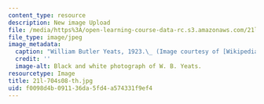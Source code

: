 ```yaml
---
content_type: resource
description: New image Upload
file: /media/https%3A/open-learning-course-data-rc.s3.amazonaws.com/21l-704-studies-in-poetry-20th-century-irish-poetry-the-shadow-of-w-b-yeats-spring-2008/f0098d4b091136da5fd4a574331f9ef4_21l-704s08-th.jpg
file_type: image/jpeg
image_metadata:
  caption: "William Butler Yeats, 1923.\_ (Image courtesy of [Wikipedia](http://www.wikipedia.org/).)"
  credit: ''
  image-alt: Black and white photograph of W. B. Yeats.
resourcetype: Image
title: 21l-704s08-th.jpg
uid: f0098d4b-0911-36da-5fd4-a574331f9ef4
---
```


